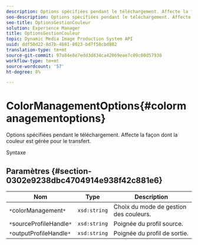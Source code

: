 ```yaml
---
description: Options spécifiées pendant le téléchargement. Affecte la façon dont la couleur est gérée pour le transfert.
seo-description: Options spécifiées pendant le téléchargement. Affecte la façon dont la couleur est gérée pour le transfert.
seo-title: OptionsGestionCouleur
solution: Experience Manager
title: OptionsGestionCouleur
topic: Dynamic Media Image Production System API
uuid: ddf50d22-8d7b-4881-8023-bd7f58cbd882
translation-type: tm+mt
source-git-commit: 97a84e8e7edd3d834ca42069eae7c09c00d57938
workflow-type: tm+mt
source-wordcount: '57'
ht-degree: 8%

---
```



# ColorManagementOptions{#colormanagementoptions}

Options spécifiées pendant le téléchargement. Affecte la façon dont la couleur est gérée pour le transfert.

Syntaxe

## Paramètres {#section-0302e9238dbc4704914e938f42c881e6}

| Nom | Type | Description |
|---|---|---|
| `*`colorManagement`*` | `xsd:string` | Choix du mode de gestion des couleurs. |
| `*`sourceProfileHandle`*` | `xsd:string` | Poignée du profil source. |
| `*`outputProfileHandle`*` | `xsd:string` | Poignée du profil de sortie. |

